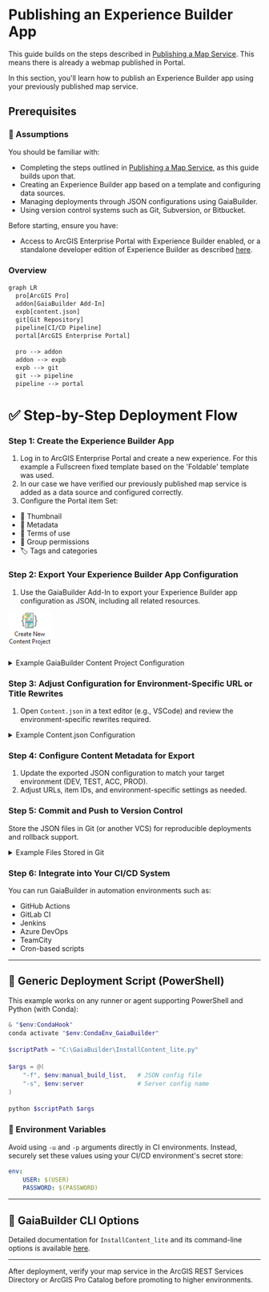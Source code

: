 # Publishing an Experience Builder App

This guide builds on the steps described in [Publishing a Map Service](../Publishing%20a%20map%20service/README.md). This means there is already a webmap published in Portal.

In this section, you'll learn how to publish an Experience Builder app using your previously published map service.

## Prerequisites

### 🧠 Assumptions

You should be familiar with:

- Completing the steps outlined in [Publishing a Map Service](../Publishing%20a%20map%20service/README.md), as this guide builds upon that.
- Creating an Experience Builder app based on a template and configuring data sources.
- Managing deployments through JSON configurations using GaiaBuilder.
- Using version control systems such as Git, Subversion, or Bitbucket.

Before starting, ensure you have:

- Access to ArcGIS Enterprise Portal with Experience Builder enabled, or a standalone developer edition of Experience Builder as described [here](https://developers.arcgis.com/experience-builder/guide/install-guide/).

### Overview
```mermaid
graph LR
  pro[ArcGIS Pro]
  addon[GaiaBuilder Add-In]
  expb[content.json]
  git[Git Repository]
  pipeline[CI/CD Pipeline]
  portal[ArcGIS Enterprise Portal]

  pro --> addon
  addon --> expb
  expb --> git
  git --> pipeline
  pipeline --> portal
```

# ✅ Step-by-Step Deployment Flow

### Step 1: Create the Experience Builder App

1. Log in to ArcGIS Enterprise Portal and create a new experience. For this example a Fullscreen fixed template based on the 'Foldable' template was used.
2. In our case we have verified our previously published map service is added as a data source and configured correctly.
3. Configure the Portal item Set:
* 🔖 Thumbnail
* 📄 Metadata
* 📜 Terms of use
* 👥 Group permissions
* 🏷️ Tags and categories

### Step 2: Export Your Experience Builder App Configuration

1. Use the GaiaBuilder Add-In to export your Experience Builder app configuration as JSON, including all related resources.

![create new content project](create_new_content_project.png)

<details><summary>Example GaiaBuilder Content Project Configuration</summary>

![create gaiabuilder content project](create-gaia-content-project.png)

</details>

### Step 3: Adjust Configuration for Environment-Specific URL or Title Rewrites

1. Open `Content.json` in a text editor (e.g., VSCode) and review the environment-specific rewrites required.

<details><summary>Example Content.json Configuration</summary>

```json
{
    "action": "deployContent",
    "contentSelect": 1,
    "sourcePortal": "https://demo.gaiabuilder.com/portal/",
    "sourceUser": "demo.professional",
    "contentUser": "demo.professional.plus",
    "items": [
        {
            "type": "Web Map",
            "title": "DemoMap",
            "itemId": "0ebb2abd8f6d4cffaa16133cbfe1f5de",
            "rewrites": {
                "environmentRewrite": "--DEV--",
                "webUrl": "https://demo.gaiabuilder.com/server/rest/services/DEV"
            }
        },
        {
            "type": "Web Experience",
            "title": "San Diego Letters",
            "itemId": "3fbd66d654344dc9b02eaaea57ffec81",
            "rewrites": {
                "environmentRewrite": "--DEV--",
                "webUrl": "https://demo.gaiabuilder.com/server/rest/services/DEV"
            }
        }
    ],
    "servers": {
        "DEV": {
            "rewrites": {
                "environmentRewrite": "--DEV--",
                "webUrl": "https://demo.gaiabuilder.com/server/rest/services/DEV"
            },
            "portalFolder": "dev",
            "sharing": {
                "esriEveryone": "false",
                "organization": "true",
                "groups": ["Demo DEV"]
            }
        },
        "TEST": {
            "rewrites": {
                "environmentRewrite": "--TEST--",
                "webUrl": "https://demo.gaiabuilder.com/server/rest/services/TEST"
            },
            "portalFolder": "test",
            "sharing": {
                "esriEveryone": "false",
                "organization": "true",
                "groups": ["Demo TEST"]
            }
        },
        "ACC": {
            "rewrites": {
                "environmentRewrite": "--ACC--",
                "webUrl": "https://demo.gaiabuilder.com/server/rest/services/ACC"
            },
            "portalFolder": "acc",
            "sharing": {
                "esriEveryone": "false",
                "organization": "true",
                "groups": ["Demo ACC"]
            }
        },
        "PROD": {
            "protected": "true",
            "rewrites": {
                "environmentRewrite": "",
                "webUrl": "https://demo.gaiabuilder.com/server/rest/services/PROD"
            },
            "portalFolder": "prod",
            "content_status": "authoritative",
            "sharing": {
                "esriEveryone": "false",
                "organization": "true",
                "groups": ["Demo PROD"]
            }
        }
    }
}
```

</details>

### Step 4: Configure Content Metadata for Export

1. Update the exported JSON configuration to match your target environment (DEV, TEST, ACC, PROD).
2. Adjust URLs, item IDs, and environment-specific settings as needed.



### Step 5: Commit and Push to Version Control

Store the JSON files in Git (or another VCS) for reproducible deployments and rollback support.

<details><summary>Example Files Stored in Git</summary>

📂 **Files stored in Git:**

- 📄 **Web Map (`0ebb2abd8f6d4cffaa16133cbfe1f5de`)**
    - 📑 `0ebb2abd8f6d4cffaa16133cbfe1f5de.data.json`
    - 📑 `0ebb2abd8f6d4cffaa16133cbfe1f5de.json`
    - 📑 `0ebb2abd8f6d4cffaa16133cbfe1f5de.relations.json`
    - 📑 `0ebb2abd8f6d4cffaa16133cbfe1f5de.resources.json`
    - 🖼️ `0ebb2abd8f6d4cffaa16133cbfe1f5de._7B3C97DAD0-4456-4B30-9FED-39CA1275830F_7D.png`

- 📄 **Web Experience (`3fbd66d654344dc9b02eaaea57ffec81`)**
    - 📑 `3fbd66d654344dc9b02eaaea57ffec81.data.json`
    - 📑 `3fbd66d654344dc9b02eaaea57ffec81.json`
    - 📑 `3fbd66d654344dc9b02eaaea57ffec81.relations.json`
    - 📑 `3fbd66d654344dc9b02eaaea57ffec81.resources.json`
    - 📂 **resources/config**
        - ⚙️ `config.json`

- ⚙️ **General Configuration**
    - 📑 `content.json`

- 📂 **Logs**
    - 📜 `installcontent.log`

</details>

### Step 6: Integrate into Your CI/CD System

You can run GaiaBuilder in automation environments such as:

- GitHub Actions
- GitLab CI
- Jenkins
- Azure DevOps
- TeamCity
- Cron-based scripts

---

## 🧪 Generic Deployment Script (PowerShell)

This example works on any runner or agent supporting PowerShell and Python (with Conda):

```powershell
& "$env:CondaHook"
conda activate "$env:CondaEnv_GaiaBuilder"

$scriptPath = "C:\GaiaBuilder\InstallContent_lite.py"

$args = @(
    "-f", $env:manual_build_list,   # JSON config file
    "-s", $env:server               # Server config name
)

python $scriptPath $args
```

### 🔐 Environment Variables

Avoid using `-u` and `-p` arguments directly in CI environments. Instead, securely set these values using your CI/CD environment's secret store:

```yaml
env:
    USER: $(USER)
    PASSWORD: $(PASSWORD)
```

---

## 🧾 GaiaBuilder CLI Options

Detailed documentation for `InstallContent_lite` and its command-line options is available [here](https://github.com/merkator-software/GaiaBuilder-manual/wiki/InstallContentTool).

---

After deployment, verify your map service in the ArcGIS REST Services Directory or ArcGIS Pro Catalog before promoting to higher environments.
